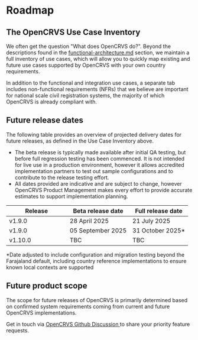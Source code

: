 # Roadmap

## The OpenCRVS Use Case Inventory

We often get the question "What does OpenCRVS do?". Beyond the descriptions found in the [functional-architecture.md](../product-specifications/functional-architecture.md "mention") section, we maintain a full inventory of use cases, which will allow you to quickly map existing and future use cases supported by OpenCRVS with your own country requirements.

In addition to the functional and integration use cases, a separate tab includes non-functional requirements (NFRs) that we believe are important for national scale civil registration systems, the majority of which OpenCRVS is already compliant with.

## Future release dates

The following table provides an overview of projected delivery dates for future releases, as defined in the Use Case Inventory above.

* The beta release is typically made available after initial QA testing, but before full regression testing has been commenced. It is not intended for live use in a production environment, however it allows accredited implementation partners to test out sample configurations and to contribute to the release testing effort.
* All dates provided are indicative and are subject to change, however OpenCRVS Product Management makes every effort to provide accurate estimates to support implementation planning.

<table><thead><tr><th width="148">Release</th><th>Beta release date</th><th>Full release date</th></tr></thead><tbody><tr><td>v1.9.0</td><td>28 April 2025</td><td>21 July 2025</td></tr><tr><td>v1.9.0</td><td>05 September 2025</td><td>31 October 2025*</td></tr><tr><td>v1.10.0</td><td>TBC</td><td>TBC</td></tr></tbody></table>

\*Date adjusted to include configuration and migration testing beyond the Farajaland default, including country reference implementations to ensure known local contexts are supported

## Future product scope

The scope for future releases of OpenCRVS is primarily determined based on confirmed system requirements coming from current and future OpenCRVS implementations.

Get in touch via [OpenCRVS Github Discussion ](https://github.com/opencrvs/opencrvs-core/discussions/categories/feature-requests)to share your priority feature requests.
